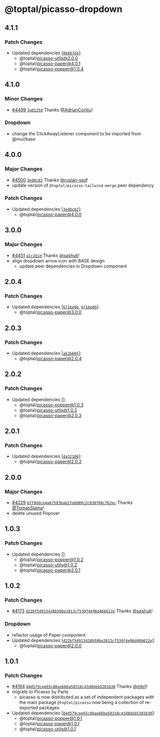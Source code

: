 # @toptal/picasso-dropdown

## 4.1.1

### Patch Changes

- Updated dependencies [[`80407eb`](https://github.com/toptal/picasso/commit/80407eb734c69894ee6d2dadd3e773752fc43c5d)]:
  - @toptal/picasso-utils@2.0.0
  - @toptal/picasso-paper@4.0.1
  - @toptal/picasso-popper@1.0.4

## 4.1.0

### Minor Changes

- [#4499](https://github.com/toptal/picasso/pull/4499) [`3a0125d`](https://github.com/toptal/picasso/commit/3a0125df1849c66335436c3adaea1b90f989ee7b) Thanks [@AdrianContiu](https://github.com/AdrianContiu)!

### Dropdown

- change the ClickAwayListener component to be imported from @mui/base

## 4.0.0

### Major Changes

- [#4500](https://github.com/toptal/picasso/pull/4500) [`3ed8c02`](https://github.com/toptal/picasso/commit/3ed8c0271982a82dd9cdc6b967c63656afd3654f) Thanks [@ruslan-sed](https://github.com/ruslan-sed)!
- update version of `@toptal/picasso-tailwind-merge` peer dependency

### Patch Changes

- Updated dependencies [[`3ed8c02`](https://github.com/toptal/picasso/commit/3ed8c0271982a82dd9cdc6b967c63656afd3654f)]:
  - @toptal/picasso-paper@4.0.0

## 3.0.0

### Major Changes

- [#4451](https://github.com/toptal/picasso/pull/4451) [`a1c2b1d`](https://github.com/toptal/picasso/commit/a1c2b1dc5ee808034171dc2879b30a63de24257d) Thanks [@sashuk](https://github.com/sashuk)!
- align dropdown arrow icon with BASE design
  - update peer dependencies in Dropdown component

## 2.0.4

### Patch Changes

- Updated dependencies [[`6716e0b`](https://github.com/toptal/picasso/commit/6716e0bb3178a7f452f2c79ce56dd524e9bd8685), [`6716e0b`](https://github.com/toptal/picasso/commit/6716e0bb3178a7f452f2c79ce56dd524e9bd8685)]:
  - @toptal/picasso-paper@3.0.0

## 2.0.3

### Patch Changes

- Updated dependencies [[`ab2b605`](https://github.com/toptal/picasso/commit/ab2b605da9877b2f5fca18830923e0dcfbe1b9ed)]:
  - @toptal/picasso-paper@2.0.4

## 2.0.2

### Patch Changes

- Updated dependencies []:
  - @toptal/picasso-popper@1.0.3
  - @toptal/picasso-utils@1.0.3
  - @toptal/picasso-paper@2.0.3

## 2.0.1

### Patch Changes

- Updated dependencies [[`da32106`](https://github.com/toptal/picasso/commit/da32106624188e82773df7fadcf708943e4fc09a)]:
  - @toptal/picasso-paper@2.0.2

## 2.0.0

### Major Changes

- [#4229](https://github.com/toptal/picasso/pull/4229) [`b779ddce4a67593bab27e8d09c2c930708cfb2ec`](https://github.com/toptal/picasso/commit/b779ddce4a67593bab27e8d09c2c930708cfb2ec) Thanks [@TomasSlama](https://github.com/TomasSlama)!
- delete unused Popover

## 1.0.3

### Patch Changes

- Updated dependencies []:
  - @toptal/picasso-popper@1.0.2
  - @toptal/picasso-utils@1.0.2
  - @toptal/picasso-paper@2.0.1

## 1.0.2

### Patch Changes

- [#4173](https://github.com/toptal/picasso/pull/4173) [`d22bf5d913428b586e2813cf530f4e96d46b622e`](https://github.com/toptal/picasso/commit/d22bf5d913428b586e2813cf530f4e96d46b622e) Thanks [@sashuk](https://github.com/sashuk)!

### Dropdown

- refactor usage of Paper component
- Updated dependencies [[`d22bf5d913428b586e2813cf530f4e96d46b622e`](https://github.com/toptal/picasso/commit/d22bf5d913428b586e2813cf530f4e96d46b622e)]:
  - @toptal/picasso-paper@2.0.0

## 1.0.1

### Patch Changes

- [#4164](https://github.com/toptal/picasso/pull/4164) [`84d579cee65c88aeb6ba58318c43d8deb5201b30`](https://github.com/toptal/picasso/commit/84d579cee65c88aeb6ba58318c43d8deb5201b30) Thanks [@mkrl](https://github.com/mkrl)!
- migrate to Picasso by Parts
  - picasso is now distributed as a set of independent packages with the main package `@toptal/picasso` now being a collection of re-exported packages
- Updated dependencies [[`84d579cee65c88aeb6ba58318c43d8deb5201b30`](https://github.com/toptal/picasso/commit/84d579cee65c88aeb6ba58318c43d8deb5201b30)]:
  - @toptal/picasso-popper@1.0.1
  - @toptal/picasso-paper@1.0.1
  - @toptal/picasso-utils@1.0.1

